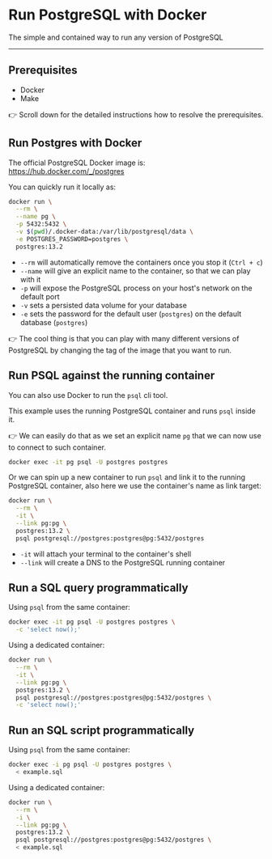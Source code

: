 # Run PostgreSQL with Docker
The simple and contained way to run any version of PostgreSQL

---

## Prerequisites

- Docker
- Make

👉 Scroll down for the detailed instructions how to resolve the prerequisites.

## Run Postgres with Docker

The official PostgreSQL Docker image is:  
https://hub.docker.com/_/postgres

You can quickly run it locally as:

```bash
docker run \
  --rm \
  --name pg \
  -p 5432:5432 \
  -v $(pwd)/.docker-data:/var/lib/postgresql/data \
  -e POSTGRES_PASSWORD=postgres \
  postgres:13.2
```

- `--rm` will automatically remove the containers once you stop it (`Ctrl + c`)
- `--name` will give an explicit name to the container, so that we can play with it
- `-p` will expose the PostgreSQL process on your host's network on the default port
- `-v` sets a persisted data volume for your database
- `-e` sets the password for the default user (`postgres`) on the default database (`postgres`)

👉 The cool thing is that you can play with many different versions of PostgreSQL by changing the tag of the image that you want to run.

## Run PSQL against the running container

You can also use Docker to run the `psql` cli tool.

This example uses the running PostgreSQL container and runs `psql` inside it.

👉 We can easily do that as we set an explicit name `pg` that we can now use to connect to such container.

```bash
docker exec -it pg psql -U postgres postgres
```

Or we can spin up a new container to run `psql` and link it to the running PostgreSQL container, also here we use the container's name as link target:

```bash
docker run \
  --rm \
  -it \
  --link pg:pg \
  postgres:13.2 \
  psql postgresql://postgres:postgres@pg:5432/postgres
```

- `-it` will attach your terminal to the container's shell
- `--link` will create a DNS to the PostgreSQL running container

## Run a SQL query programmatically

Using `psql` from the same container:

```bash
docker exec -it pg psql -U postgres postgres \
  -c 'select now();'
```

Using a dedicated container:

```bash
docker run \
  --rm \
  -it \
  --link pg:pg \
  postgres:13.2 \
  psql postgresql://postgres:postgres@pg:5432/postgres \
  -c 'select now();'
```

## Run an SQL script programmatically

Using `psql` from the same container:

```bash
docker exec -i pg psql -U postgres postgres \
  < example.sql
```

Using a dedicated container:

```bash
docker run \
  --rm \
  -i \
  --link pg:pg \
  postgres:13.2 \
  psql postgresql://postgres:postgres@pg:5432/postgres \
  < example.sql
```